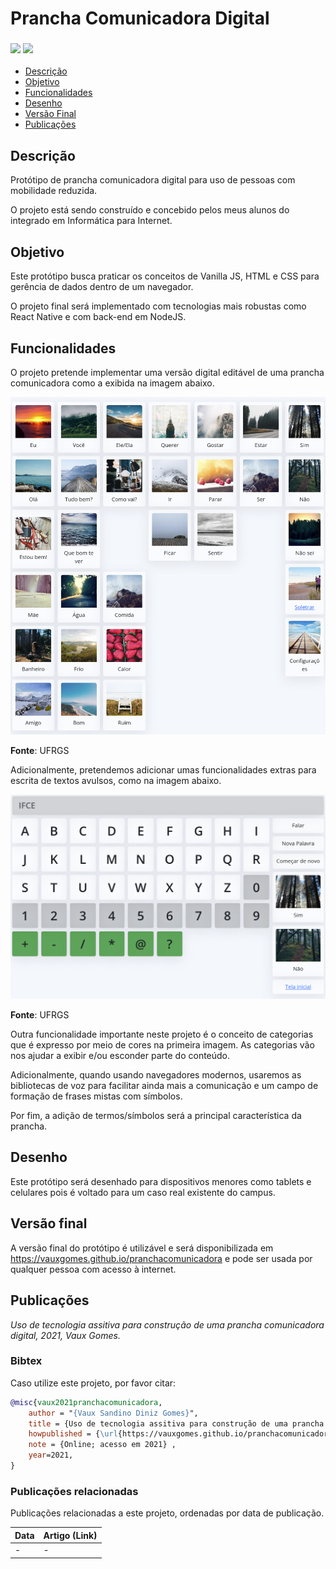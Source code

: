 #  Prancha Comunicadora  Digital

### <img src="https://img.shields.io/badge/JavaScript-323330?style=for-the-badge&logo=javascript&logoColor=F7DF1E" /> <img src="https://img.shields.io/badge/Bootstrap-563D7C?style=for-the-badge&logo=bootstrap&logoColor=white" />

- [Descrição](#descricao)
- [Objetivo](#objetivo)
- [Funcionalidades](#funcionalidades)
- [Desenho](#funcionalidades)
- [Versão Final](#versão-final)
- [Publicações](#publicações)

## Descrição
Protótipo de prancha comunicadora digital para uso de pessoas com mobilidade reduzida.

O projeto está sendo construído e concebido pelos meus alunos do integrado em Informática para Internet.

## Objetivo
Este protótipo busca praticar os conceitos de Vanilla JS, HTML e CSS para gerência de dados dentro de um navegador.

O projeto final será implementado com tecnologias mais robustas como React Native e com back-end em NodeJS.

## Funcionalidades
O projeto pretende implementar uma versão digital editável de uma prancha comunicadora como a exibida na imagem abaixo.

![Prancha](./assets/examples/index.png "Exemplo")

**Fonte**: UFRGS

Adicionalmente, pretendemos adicionar umas funcionalidades extras para escrita de textos avulsos, como na imagem abaixo.

![Teclado](./assets/examples/keyboard.png "Teclado")

**Fonte**: UFRGS

Outra funcionalidade importante neste projeto é o conceito de categorias que é expresso por meio de cores na primeira imagem. As categorias vão nos ajudar a exibir e/ou esconder parte do conteúdo.

Adicionalmente, quando usando navegadores modernos, usaremos as bibliotecas de voz para facilitar ainda mais a comunicação e um campo de formação de frases mistas com símbolos.

Por fim, a adição de termos/símbolos será a principal característica da prancha.

## Desenho
Este protótipo será desenhado para dispositivos menores como tablets e celulares pois é voltado para um caso real existente do campus.

## Versão final
A versão final do protótipo é utilizável e será disponibilizada em https://vauxgomes.github.io/pranchacomunicadora e pode ser usada por qualquer pessoa com acesso à internet.

## Publicações
_Uso de tecnologia assitiva para construção de uma prancha comunicadora digital, 2021, Vaux Gomes._

### Bibtex
Caso utilize este projeto, por favor citar:

```bibtex
@misc{vaux2021pranchacomunicadora,
    author = "{Vaux Sandino Diniz Gomes}",
    title = {Uso de tecnologia assitiva para construção de uma prancha comunicadora digital},
    howpublished = {\url{https://vauxgomes.github.io/pranchacomunicadora}},
    note = {Online; acesso em 2021} ,
    year=2021,
}
```

### Publicações relacionadas
Publicações relacionadas a este projeto, ordenadas por data de publicação.

|Data|Artigo (Link)|
|:-|:-|
|-|-|